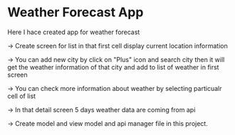 # Weather Forecast App

Here I hace created app for weather forecast


-> Create screen for list in that first cell display current location information

-> You can add new city by click on "Plus" icon and search city then it will get the weather information of that city and add to list of weather in first screen 

-> You can check more information about weather by selecting particualr cell of list

-> In that detail screen 5 days weather data are coming from api

-> Create model and view model and api manager file in this project.


 
